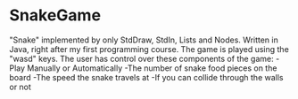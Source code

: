 # SnakeGame
"Snake" implemented by only StdDraw, StdIn, Lists and Nodes. Written in Java, right after my first programming course.
The game is played using the "wasd" keys.
The user has control over these components of the game:
-Play Manually or Automatically
-The number of snake food pieces on the board
-The speed the snake travels at
-If you can collide through the walls or not

